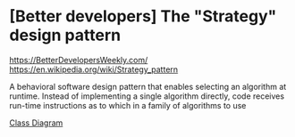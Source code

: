 # [Better developers] The "Strategy" design pattern
https://BetterDevelopersWeekly.com/
https://en.wikipedia.org/wiki/Strategy_pattern

A behavioral software design pattern that enables selecting an algorithm at runtime. Instead of implementing a single algorithm directly, code receives run-time instructions as to which in a family of algorithms to use

[Class Diagram](http://www.plantuml.com/plantuml/proxy?src=https://replit.com/@MrXcitement/StrategyDesignPattern#strategy.puml)